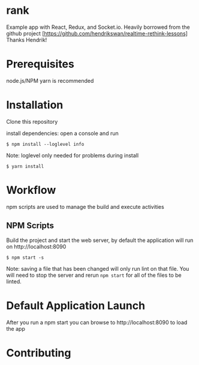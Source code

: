 # rank
Example app with React, Redux, and Socket.io.  Heavily borrowed from
the github project [https://github.com/hendrikswan/realtime-rethink-lessons]
Thanks Hendrik!



# Prerequisites
node.js/NPM
yarn is recommended

# Installation
Clone this repository

install dependencies: open a console and run

```
$ npm install --loglevel info
```
Note: loglevel only needed for problems during install

```
$ yarn install
```

# Workflow
npm scripts are used to manage the build and execute activities
 
## NPM Scripts

Build the project and start the web server, by default the application will run on http://localhost:8090

```
$ npm start -s
```

Note: saving a file that has been changed will only run lint on that file. You will need to stop the server and rerun `npm start` for all of the files to be linted.


# Default Application Launch
After you run a npm start you can browse to http://localhost:8090 to load the app

# Contributing
